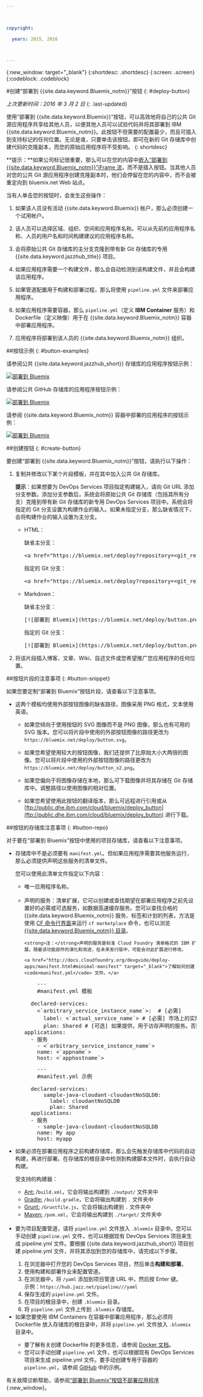 ```yaml
---

 

copyright:

  years: 2015, 2016

 

---
```


{:new_window: target="_blank"}
{:shortdesc: .shortdesc}
{:screen: .screen}
{:codeblock: .codeblock}


#创建“部署到 {{site.data.keyword.Bluemix_notm}}”按钮 {: #deploy-button} 

*上次更新时间：2016 年 3 月 2 日*
{: .last-updated} 

使用“部署到 {{site.data.keyword.Bluemix}}”按钮，可以高效地将自己的公共 Git 源应用程序共享给其他人员，以便其他人员可以试验代码并将其部署到 IBM {{site.data.keyword.Bluemix_notm}}。此按钮不但需要的配置最少，而且可插入到支持标记的任何位置。无论是谁，只要单击该按钮，即可在新的 Git 存储库中创建代码的克隆副本，而您的原始应用程序将不受影响。
{: shortdesc} 

**提示：**如果公司标记很重要，那么可以在您的内容中[嵌入“部署到 {{site.data.keyword.Bluemix_notm}}”iFrame 流](../develop/deploy_button_embed.html)，而不是插入按钮。当其他人员对您的公共 Git 源应用程序创建克隆副本时，他们会停留在您的内容中，而不会被重定向到 bluemix.net Web 站点。 

当有人单击您的按钮时，会发生这些操作： 

1. 如果该人员没有活动 {{site.data.keyword.Bluemix}} 帐户，那么必须创建一个试用帐户。 

2. 该人员可以选择区域、组织、空间和应用程序名称。可以从先前的应用程序名称、人员的用户名和时间构建建议的应用程序名称。 

3. 会将原始公共 Git 存储库的主分支克隆到带有新 Git 存储库的专用 {{site.data.keyword.jazzhub_title}} 项目。 

4. 如果应用程序需要一个构建文件，那么会自动检测到该构建文件，并且会构建该应用程序。 

5. 如果管道配置用于构建和部署过程，那么将使用 `pipeline.yml` 文件来部署应用程序。

6. 如果应用程序需要容器，那么 `pipeline.yml`（定义 **IBM Container** 服务）和 Dockerfile（定义映像）用于在 {{site.data.keyword.Bluemix_notm}} 容器中部署应用程序。 

7. 应用程序将部署到该人员的 {{site.data.keyword.Bluemix_notm}} 组织。 

##按钮示例 {: #button-examples} 

请参阅公共 {{site.data.keyword.jazzhub_short}} 存储库的应用程序按钮示例：

<p>
<a class="xref" href="https://bluemix.net/deploy?repository=https://hub.jazz.net/git/idsorg/sample-java-cloudant" target="_blank" title="（在新选项卡或窗口中打开）"><img class="image" src="images/deploy_buttonx2.png" alt="部署到 Bluemix" /></a></p> 

请参阅公共 GitHub 存储库的应用程序按钮示例： 

<p>
<a class="xref" href="https://bluemix.net/deploy?repository=https://github.com/ibmjstart/bluemix-node-mysql-uploader" target="_blank" title="（在新选项卡或窗口中打开）"><img class="image" src="images/deploy_buttonx2.png" alt="部署到 Bluemix" /></a></p> 

请参阅 {{site.data.keyword.Bluemix_notm}} 容器中部署的应用程序的按钮示例： 

<p>
<a class="xref" href="https://bluemix.net/deploy?repository=https://github.com/Puquios/hello-containers" target="_blank" title="（在新选项卡或窗口中打开）"><img class="image" src="images/deploy_buttonx2.png" alt="部署到 Bluemix" /></a></p> 

##创建按钮 {: #create-button}

要创建“部署到 {{site.data.keyword.Bluemix_notm}}”按钮，请执行以下操作： 

<ol>
<li> 复制并修改以下某个片段模板，并在其中加入公共 Git 存储库。<p></p>
<p>
<strong>提示</strong>：如果想要为 DevOps Services 项目指定构建输入，请向 Git URL 添加分支参数。添加分支参数后，系统会将原始公共 Git 存储库（包括其所有分支）克隆到带有新 Git 存储库的新专用 DevOps Services 项目中。系统会将指定的 Git 分支设置为构建作业的输入。如果未指定分支，那么缺省情况下，会将构建作业的输入设置为主分支。</p>
<ul>
<li>HTML：<p>
缺省主分支：</p>
<pre class="codeblock">
&lt;a href="https://bluemix.net/deploy?repository=&lt;git_repository_URL>" # [必需]&gt;&lt;img src="https://bluemix.net/deploy/button.png" alt="部署到 Bluemix"&gt;&lt;/a&gt;
</pre>
<p>
指定的 Git 分支：
</p>
<pre class="codeblock">
&lt;a href="https://bluemix.net/deploy?repository=&lt;git_repository_URL&gt;&branch=&lt;git_branch>" # [必需]&gt;&lt;img src="https://bluemix.net/deploy/button.png" alt="部署到 Bluemix"&gt;&lt;/a&gt;
</pre>
</li>
<li>Markdown：<p>
缺省主分支：</p>
<pre class="codeblock">
[&#33;[部署到 Bluemix]&#40;https://bluemix.net/deploy/button.png&#41;]&#40;https://bluemix.net/deploy?repository=&lt;git_repository_URL> # [必需]&#41;
</pre>
<p>指定的 Git 分支：
</p>
<pre class="codeblock">
[&#33;[部署到 Bluemix]&#40;https://bluemix.net/deploy/button.png&#41;]&#40;https://bluemix.net/deploy?repository=&lt;git_repository_URL> &branch=&lt;git_branch&gt; # [必需]&#41;
</pre>
</li>
</ul>
</li>
<li>将该片段插入博客、文章、Wiki、自述文件或您希望推广您应用程序的任何位置。</li>
</ol>

##按钮片段的注意事项 {: #button-snippet}

如果您要定制“部署到 Bluemix”按钮片段，请查看以下注意事项。 

* 这两个模板均使用外部按钮图像的缺省路径，图像采用 PNG 格式，文本使用英语。 

    * 如果您倾向于使用按钮的 SVG 图像而不是 PNG 图像，那么也有可用的 SVG 版本。您可以将片段中使用的外部按钮图像的路径更改为 `https://bluemix.net/deploy/button.svg`。
	
	* 如果您希望使用较大的按钮图像，我们还提供了比原始大小大两倍的图像。您可以将片段中使用的外部按钮图像的路径更改为 `https://bluemix.net/deploy/button_x2.png`。 
	
	* 如果您偏向于将图像存储在本地，那么可下载图像并将其存储在 Git 存储库中。调整路径以使用图像的相对位置。 
	
	* 如果您希望使用此按钮的翻译版本，那么可远程进行引用或从 [ftp://public.dhe.ibm.com/cloud/bluemix/deploy_button](ftp://public.dhe.ibm.com/cloud/bluemix/deploy_button) 进行下载。 
	
##按钮的存储库注意事项 {: #button-repo} 

对于要在“部署到 Bluemix”按钮中使用的项目存储库，请查看以下注意事项。 

<ul>
<li>存储库中不是必须要有 <code>manifest.yml</code>。但如果应用程序需要其他服务运行，那么必须提供声明这些服务的清单文件。  

您可以使用此清单文件指定以下内容： 
    <ul>
    <li>唯一应用程序名称。</li>  
    <li>声明的服务：清单扩展，它可以创建或查找期望在部署应用程序之前先设置好的必需或可选服务，如数据高速缓存服务。您可以查找合格的 {{site.data.keyword.Bluemix_notm}} 服务、标签和计划的列表，方法是使用 <a href="https://github.com/cloudfoundry/cli/releases">CF 命令行界面</a>来运行 <code>cf marketplace</code> 命令，也可以浏览 <a href="https://console.ng.bluemix.net/?ssoLogout=true&cm_mmc=developerWorks-_-dWdevcenter-_-devops-services-_-lp#/store">{{site.data.keyword.Bluemix_notm}} 目录</a>。
    
    <strong>注：</strong>声明的服务是标准 Cloud Foundry 清单格式的 IBM 扩展。随着该功能部件的演化和改进，在未来发行版中，可能会对此扩展进行修改。
	
	<a href="http://docs.cloudfoundry.org/devguide/deploy-apps/manifest.html#minimal-manifest" target="_blank">了解如何创建 <code>manifest.yml</code> 文件。</a>  
<pre class="codeblock">
	---
    #manifest.yml 模板

  declared-services:
    &lt;`arbitrary_service_instance_name`&gt;:  # [必需]
      label: &lt;`actual_service_name`&gt; # [必需] 市场上的实际服务名称
      plan: Shared # [可选] 如果提供，用于访存声明的服务。否则，缺省值为“Free”或“free”。
applications:
  - 服务
    - &lt;`arbitrary_service_instance_name`&gt;
    name: &lt;`appname`&gt;
    host: &lt;`apphostname`&gt;
</pre>

<pre class="codeblock">
	---
    #manifest.yml 示例

  declared-services: 
      sample-java-cloudant-cloudantNoSQLDB:
        label: cloudantNoSQLDB
        plan: Shared
  applications:
  - 服务
    - sample-java-cloudant-cloudantNoSQLDB
    name: My app
    host: myapp
</pre>
   </li>
   </ul>
	<li> 如果必须在部署应用程序之前构建存储库，那么会先触发存储库中代码的自动构建，再进行部署。在存储库的根目录中检测到构建脚本文件时，会执行自动构建。

受支持的构建器：
	    <ul>
		<li> <a href="http://ant.apache.org/manual/using.html" target="_blank">Ant:</a> /<code>build.xml</code>，它会将输出构建到 <code>./output/</code> 文件夹中</li>
		<li> <a href="http://docs.cloudfoundry.org/buildpacks/java/build-tool-int.html#gradle" target="_blank">Gradle:</a> <code>/build.gradle</code>，它会将输出构建到 <code>.</code> 文件夹中</i>
		<li> <a href="http://gruntjs.com/getting-started#the-gruntfile" target="_blank">Grunt:</a> <code>/Gruntfile.js</code>，它会将输出构建到 <code>.</code> 文件夹中</li>
		<li> <a href="http://docs.cloudfoundry.org/buildpacks/java/build-tool-int.html#maven" target="_blank">Maven:</a> <code>/pom.xml</code>，它会将输出构建到 <code>./target/</code> 文件夹中</li>
	   </ul>
	</li>	
	<li>要为项目配置管道，请将 <code>pipeline.yml</code> 文件放入 <code>.bluemix</code> 目录中。您可以手动创建 <code>pipeline.yml</code> 文件，也可以根据现有 DevOps Services 项目来生成 pipeline.yml 文件。要根据 {{site.data.keyword.jazzhub_short}} 项目创建 pipeline.yml 文件，并将其添加到您的存储库中，请完成以下步骤。
<ol>
<li>在浏览器中打开您的 DevOps Services 项目，然后单击<b>构建和部署</b>。</li>
<li>使用构建和部署作业来配置管道。</li>
<li>在浏览器中，将 <code>/yaml</code> 添加到项目管道 URL 中，然后按 Enter 键。<br>示例：<code>https://hub.jazz.net/pipeline/<owner>/<project_name>/yaml</code></li>
<li>保存生成的 <code>pipeline.yml</code> 文件。</li>
<li>在项目的根目录中，创建 <code>.bluemix</code> 目录。</li>
<li>将 <code>pipeline.yml</code> 文件上传到 <code>.bluemix</code> 存储库。</li>
</ol> </li>
	<li>如果您要使用 <stong>IBM Containers</strong> 在容器中部署应用程序，那么必须将 Dockerfile 放入存储库的根目录中，并将 <code>pipeline.yml</code> 文件放入 <code>.bluemix</code> 目录中。
<ul>
	    <li> 要了解有关创建 Dockerfile 的更多信息，请参阅 <a href="https://docs.docker.com/reference/builder/" target="_blank">Docker 文档</a>。</li>
	    <li>您可以手动创建 <code>pipeline.yml</code> 文件，也可以根据现有 DevOps Services 项目来生成 pipeline.yml 文件。要手动创建专用于容器的 <code>pipeline.yml</code>，请参阅 <a href="https://github.com/Puquios/" target="_blank">GitHub</a> 中的示例。</li>
        </ul>

 </li>
 </ul>
</ul>

有关故障诊断帮助，请参阅[“部署到 Bluemix”按钮不部署应用程序](../troubleshoot/index.html#deploytobluemixbuttondoesntdeployanapp){:new_window}。	
